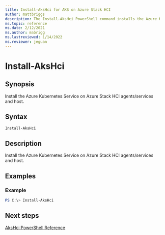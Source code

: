 ```yaml
---
title: Install-AksHci for AKS on Azure Stack HCI
author: mattbriggs
description: The Install-AksHci PowerShell command installs the Azure Kubernetes Service on Azure Stack HCI agents/services and host.
ms.topic: reference
ms.date: 2/12/2021
ms.author: mabrigg 
ms.lastreviewed: 1/14/2022
ms.reviewer: jeguan
---
```


# Install-AksHci

## Synopsis
Install the Azure Kubernetes Service on Azure Stack HCI agents/services and host.

## Syntax

```powershell
Install-AksHci
```

## Description
Install the Azure Kubernetes Service on Azure Stack HCI agents/services and host.

## Examples

### Example
```powershell
PS C:\> Install-AksHci
```
## Next steps

[AksHci PowerShell Reference](index.md)